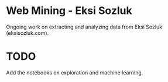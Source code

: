 # Web Mining - Eksi Sozluk

Ongoing work on extracting and analyzing data from Eksi Sozluk (eksisozluk.com).

# TODO
Add the notebooks on exploration and machine learning.

